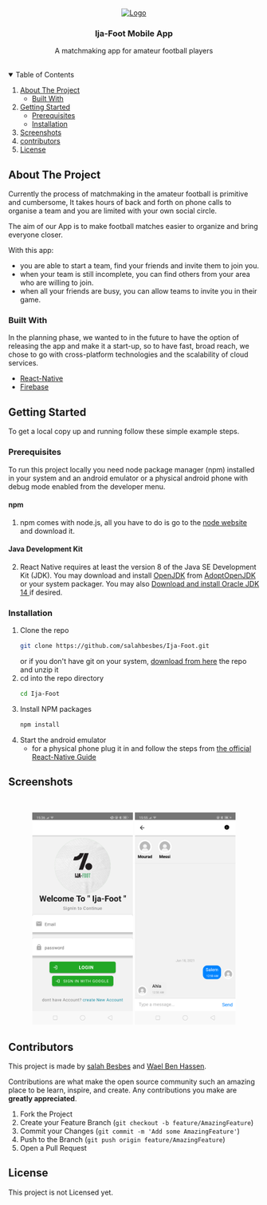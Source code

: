 <!-- PROJECT LOGO -->
<br />
<p align="center">
  <a href="https://github.com/salahbesbes/Ija-Foot">
    <img src="assets/images/logo.jpg" alt="Logo" width="80" height="80">
  </a>

  <h3 align="center">Ija-Foot Mobile App</h3>

  <p align="center">
    A matchmaking app for amateur football players
    <br />
    <br />
  </p>
</p>

<!-- TABLE OF CONTENTS -->
<details open="open">
  <summary>Table of Contents</summary>
  <ol>
    <li>
      <a href="#about-the-project">About The Project</a>
      <ul>
        <li><a href="#built-with">Built With</a></li>
      </ul>
    </li>
    <li>
      <a href="#getting-started">Getting Started</a>
      <ul>
        <li><a href="#prerequisites">Prerequisites</a></li>
        <li><a href="#installation">Installation</a></li>
      </ul>
    </li>
    <li><a href="#Screenshots">Screenshots</a></li>
    <li><a href="#contributors">contributors</a></li>
    <li><a href="#license">License</a></li>
  </ol>
</details>

<!-- ABOUT THE PROJECT -->

## About The Project

Currently the process of matchmaking in the amateur football is primitive and cumbersome, It takes hours of back and forth on phone calls to organise a team and you are limited with your own social circle.

The aim of our App is to make football matches easier to organize and bring everyone closer.

With this app:

- you are able to start a team, find your friends and invite them to join you.
- when your team is still incomplete, you can find others from your area who are willing to join.
- when all your friends are busy, you can allow teams to invite you in their game.

### Built With

In the planning phase, we wanted to in the future to have the option of releasing the app and make it a start-up, so to have fast, broad reach, we chose to go with cross-platform technologies and the scalability of cloud services.

- [React-Native](https://reactnative.dev/)
- [Firebase](https://firebase.google.com/)

<!-- GETTING STARTED -->

## Getting Started

To get a local copy up and running follow these simple example steps.

### Prerequisites

To run this project locally you need node package manager (npm) installed in your system and an android emulator or a physical android phone with debug mode enabled from the developer menu.

#### npm

1. npm comes with node.js, all you have to do is go to the [node website](https://nodejs.org/en/download/) and download it.

#### Java Development Kit

2. React Native requires at least the version 8 of the Java SE Development Kit (JDK). You may download and install [OpenJDK](http://openjdk.java.net/) from [AdoptOpenJDK](https://adoptopenjdk.net/) or your system packager. You may also [Download and install Oracle JDK 14 ](https://www.oracle.com/java/technologies/javase-jdk14-downloads.html) if desired.

### Installation

1. Clone the repo
   ```sh
   git clone https://github.com/salahbesbes/Ija-Foot.git
   ```
   or if you don't have git on your system, [download from here](https://github.com/salahbesbes/Ija-Foot/archive/refs/heads/main.zip) the repo and unzip it
2. cd into the repo directory
   ```sh
   cd Ija-Foot
   ```
3. Install NPM packages
   ```sh
   npm install
   ```
4. Start the android emulator
   - for a physical phone plug it in and follow the steps from [the official React-Native Guide](https://reactnative.dev/docs/running-on-device)

<!-- USAGE EXAMPLES -->

## Screenshots

<br />
<p align="center">
<img src="assets/images/login screen.png" alt="Logo" width='40%'>
<img src="assets/images/chatRoom.png" alt="Logo "width='40%' >
</p>
<!-- CONTRIBUTING -->

## Contributors

This project is made by [salah Besbes](https://github.com/salahbesbes/) and [Wael Ben Hassen](https://github.com/benhassenwael).

Contributions are what make the open source community such an amazing place to be learn, inspire, and create. Any contributions you make are **greatly appreciated**.

1. Fork the Project
2. Create your Feature Branch (`git checkout -b feature/AmazingFeature`)
3. Commit your Changes (`git commit -m 'Add some AmazingFeature'`)
4. Push to the Branch (`git push origin feature/AmazingFeature`)
5. Open a Pull Request

<!-- LICENSE -->

## License

This project is not Licensed yet.
